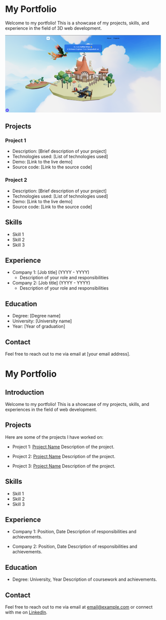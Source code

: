 # My Portfolio

Welcome to my portfolio! This is a showcase of my projects, skills, and experience in the field of 3D web development.

![Local Image](src/assets/cover.png)



## Projects

### Project 1

- Description: [Brief description of your project]
- Technologies used: [List of technologies used]
- Demo: [Link to the live demo]
- Source code: [Link to the source code]

### Project 2

- Description: [Brief description of your project]
- Technologies used: [List of technologies used]
- Demo: [Link to the live demo]
- Source code: [Link to the source code]

## Skills

- Skill 1
- Skill 2
- Skill 3

## Experience

- Company 1: [Job title] (YYYY - YYYY)
  - Description of your role and responsibilities
- Company 2: [Job title] (YYYY - YYYY)
  - Description of your role and responsibilities

## Education

- Degree: [Degree name]
- University: [University name]
- Year: [Year of graduation]

## Contact

Feel free to reach out to me via email at [your email address].

# My Portfolio

## Introduction
Welcome to my portfolio! This is a showcase of my projects, skills, and experiences in the field of web development.

## Projects
Here are some of the projects I have worked on:

- Project 1: [Project Name](link-to-project)
  Description of the project.

- Project 2: [Project Name](link-to-project)
  Description of the project.

- Project 3: [Project Name](link-to-project)
  Description of the project.

## Skills
- Skill 1
- Skill 2
- Skill 3

## Experience
- Company 1: Position, Date
  Description of responsibilities and achievements.

- Company 2: Position, Date
  Description of responsibilities and achievements.

## Education
- Degree: University, Year
  Description of coursework and achievements.

## Contact
Feel free to reach out to me via email at [email@example.com](mailto:email@example.com) or connect with me on [LinkedIn](https://www.linkedin.com/in/your-profile).

